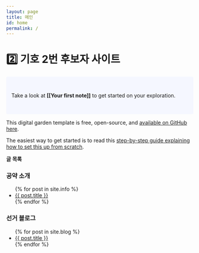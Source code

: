 ```yaml
---
layout: page
title: 메인
id: home
permalink: /
---
```


# 2️⃣ 기호 2번 후보자 사이트

<p style="padding: 3em 1em; background: #f5f7ff; border-radius: 4px;">
  Take a look at <span style="font-weight: bold">[[Your first note]]</span> to get started on your exploration.
</p>

This digital garden template is free, open-source, and [available on GitHub here](https://github.com/maximevaillancourt/digital-garden-jekyll-template).

The easiest way to get started is to read this [step-by-step guide explaining how to set this up from scratch](https://maximevaillancourt.com/blog/setting-up-your-own-digital-garden-with-jekyll).

<strong>글 목록</strong>

<h3>공약 소개</h3>
<ul>
  {% for post in site.info %}
    <li><a href="{{ post.url }}">{{ post.title }}</a></li>
  {% endfor %}
</ul>

<h3>선거 블로그</h3>
<ul>
  {% for post in site.blog %}
    <li><a href="{{ post.url }}">{{ post.title }}</a></li>
  {% endfor %}
</ul>

<style>
  .wrapper {
    max-width: 46em;
  }
</style>

